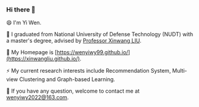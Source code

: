 ### Hi there 👋
😄 I'm Yi Wen.

🔭 I graduated from National University of Defense Technology (NUDT) with a master's degree, advised by [Professor Xinwang LIU](https://xinwangliu.github.io/).

🌱 My Homepage is [https://wenyiwy99.github.io/](https://xinwangliu.github.io/). 

⚡ My current research interests include Recommendation System, Multi-view Clustering and Graph-based Learning.

💬 If you have any question, welcome to contact me at wenyiwy2022@163.com.

<!--
**wenyiwy99/wenyiwy99** is a ✨ _special_ ✨ repository because its `README.md` (this file) appears on your GitHub profile.

Here are some ideas to get you started:

- 🔭 I’m currently working on ...
- 🌱 I’m currently learning ...
- 👯 I’m looking to collaborate on ...
- 🤔 I’m looking for help with ...
- 💬 Ask me about ...
- 📫 How to reach me: ...
- 😄 Pronouns: ...
- ⚡ Fun fact: ...
-->
